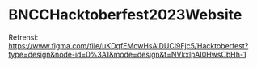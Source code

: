 # BNCCHacktoberfest2023Website
Refrensi: <br>
https://www.figma.com/file/uKDqfEMcwHsAlDUCl9Fjc5/Hacktoberfest?type=design&node-id=0%3A1&mode=design&t=NVkxlpAI0HwsCbHh-1
